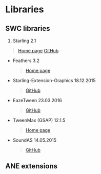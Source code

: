 # Libraries

SWC libraries
-------------

1. Starling 2.1
  > [Home page](http://gamua.com/starling/)
  > [GitHub](https://github.com/Gamua/Starling-Framework)

* Feathers 3.2
  > [Home page](http://feathersui.com/)

- Starling-Extension-Graphics 18.12.2015
  > [GitHub](https://github.com/StarlingGraphics/Starling-Extension-Graphics)

- EazeTween 23.03.2016
  > [GitHub](https://github.com/mayakwd/as3-eaze-tween)

- TweenMax (GSAP) 12.1.5
  > [Home page](http://greensock.com/tweenmax-as)

- SoundAS 14.05.2015
  > [GitHub](https://github.com/treefortress/SoundAS)

ANE extensions
-------------
